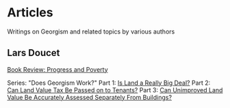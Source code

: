 # Articles

Writings on Georgism and related topics by various authors

## Lars Doucet

[Book Review: Progress and Poverty](articles/ldoucet/progress_and_poverty_review)

Series: "Does Georgism Work?"
Part 1: [Is Land a Really Big Deal?](articles/ldoucet/is_land_a_big_deal)
Part 2: [Can Land Value Tax Be Passed on to Tenants?](articles/ldoucet/can_lvt_be_passed_on_to_tenants)
Part 3: [Can Unimproved Land Value Be Accurately Assessed Separately From Buildings?](articles/ldoucet/can_land_be_accurately_assessed)

